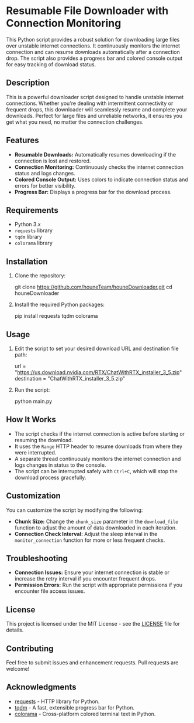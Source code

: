 # Resumable File Downloader with Connection Monitoring

This Python script provides a robust solution for downloading large files over unstable internet connections. It continuously monitors the internet connection and can resume downloads automatically after a connection drop. The script also provides a progress bar and colored console output for easy tracking of download status.

## Description

This is a powerful downloader script designed to handle unstable internet connections. Whether you're dealing with intermittent connectivity or frequent drops, this downloader will seamlessly resume and complete your downloads. Perfect for large files and unreliable networks, it ensures you get what you need, no matter the connection challenges.

## Features

- **Resumable Downloads:** Automatically resumes downloading if the connection is lost and restored.
- **Connection Monitoring:** Continuously checks the internet connection status and logs changes.
- **Colored Console Output:** Uses colors to indicate connection status and errors for better visibility.
- **Progress Bar:** Displays a progress bar for the download process.

## Requirements

- Python 3.x
- `requests` library
- `tqdm` library
- `colorama` library

## Installation

1. Clone the repository:

   git clone https://github.com/houneTeam/houneDownloader.git
   cd houneDownloader

2. Install the required Python packages:

   pip install requests tqdm colorama

## Usage

1. Edit the script to set your desired download URL and destination file path:

   url = "https://us.download.nvidia.com/RTX/ChatWithRTX_installer_3_5.zip"
   destination = "ChatWithRTX_installer_3_5.zip"

2. Run the script:

   python main.py

## How It Works

- The script checks if the internet connection is active before starting or resuming the download.
- It uses the `Range` HTTP header to resume downloads from where they were interrupted.
- A separate thread continuously monitors the internet connection and logs changes in status to the console.
- The script can be interrupted safely with `Ctrl+C`, which will stop the download process gracefully.

## Customization

You can customize the script by modifying the following:

- **Chunk Size:** Change the `chunk_size` parameter in the `download_file` function to adjust the amount of data downloaded in each iteration.
- **Connection Check Interval:** Adjust the sleep interval in the `monitor_connection` function for more or less frequent checks.

## Troubleshooting

- **Connection Issues:** Ensure your internet connection is stable or increase the retry interval if you encounter frequent drops.
- **Permission Errors:** Run the script with appropriate permissions if you encounter file access issues.

## License

This project is licensed under the MIT License - see the [LICENSE](LICENSE) file for details.

## Contributing

Feel free to submit issues and enhancement requests. Pull requests are welcome!

## Acknowledgments

- [requests](https://github.com/psf/requests) - HTTP library for Python.
- [tqdm](https://github.com/tqdm/tqdm) - A fast, extensible progress bar for Python.
- [colorama](https://github.com/tartley/colorama) - Cross-platform colored terminal text in Python.
